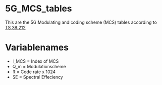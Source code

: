 # 5G_MCS_tables
This are the 5G Modulating and coding scheme (MCS) tables according to  [TS 38.212](https://www.etsi.org/deliver/etsi_ts/138200_138299/138212/16.02.00_60/ts_138212v160200p.pd) 
# Variablenames
- I_MCS = Index of MCS
- Q_m = Modulationscheme
- R = Code rate x 1024
- SE = Spectral Effeciency
